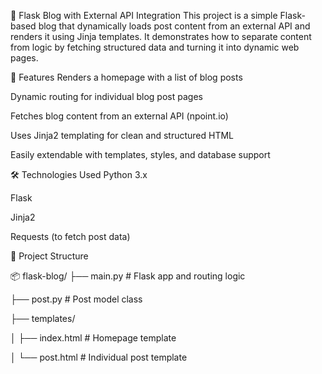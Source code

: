 📝 Flask Blog with External API Integration
This project is a simple Flask-based blog that dynamically loads post content from an external API and renders it using Jinja templates. It demonstrates how to separate content from logic by fetching structured data and turning it into dynamic web pages.

🚀 Features
Renders a homepage with a list of blog posts

Dynamic routing for individual blog post pages

Fetches blog content from an external API (npoint.io)

Uses Jinja2 templating for clean and structured HTML

Easily extendable with templates, styles, and database support

🛠️ Technologies Used
Python 3.x

Flask

Jinja2

Requests (to fetch post data)

📁 Project Structure

📦 flask-blog/
├── main.py          # Flask app and routing logic

├── post.py          # Post model class

├── templates/

│   ├── index.html   # Homepage template

│   └── post.html    # Individual post template

